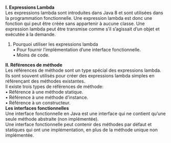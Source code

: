 **I.	**Expressions Lambda****  
Les expressions lambda sont introduites dans Java 8 et sont utilisées dans la programmation fonctionnelle. Une expression lambda est donc une fonction qui peut être créée sans appartenir à aucune classe. Une expression lambda peut être transmise comme s’il s’agissait d’un objet et exécutée à la demande.
1.	Pourquoi utiliser les expressions lambda  
   •	Pour fournir l’implémentation d’une interface fonctionnelle.  
   •	Moins de code.  

**II.	Références de méthode**  
Les références de méthode sont un type spécial des expressions lambda. Ils sont souvent utilisés pour créer des expressions lambda simples en référençant des méthodes existantes.  
Il existe trois types de références de méthode:  
     •	Référence à une méthode statique.  
     •	Référence à une méthode d’instance.  
     •	Référence à un constructeur.  
**Les interfaces fonctionnelles**  
 Une interface fonctionnelle en Java est une interface qui ne contient qu’une seule méthode abstraite (non implémentée).   
Une interface fonctionnelle peut contenir des méthodes par défaut et statiques qui ont une implémentation, en plus de la méthode unique non implémentée.  

     
